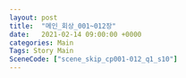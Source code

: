 ```yaml
---
layout: post
title:  "메인_회상_001~012장"
date:   2021-02-14 09:00:00 +0000
categories: Main
Tags: Story Main
SceneCode: ["scene_skip_cp001-012_q1_s10"]
---
```

